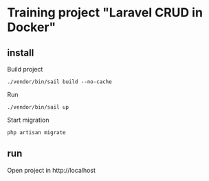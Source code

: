 # Training project "Laravel CRUD in Docker"

## install

Build project

    ./vendor/bin/sail build --no-cache

Run 

    ./vendor/bin/sail up

Start migration
    
    php artisan migrate

## run

Open project in http://localhost

